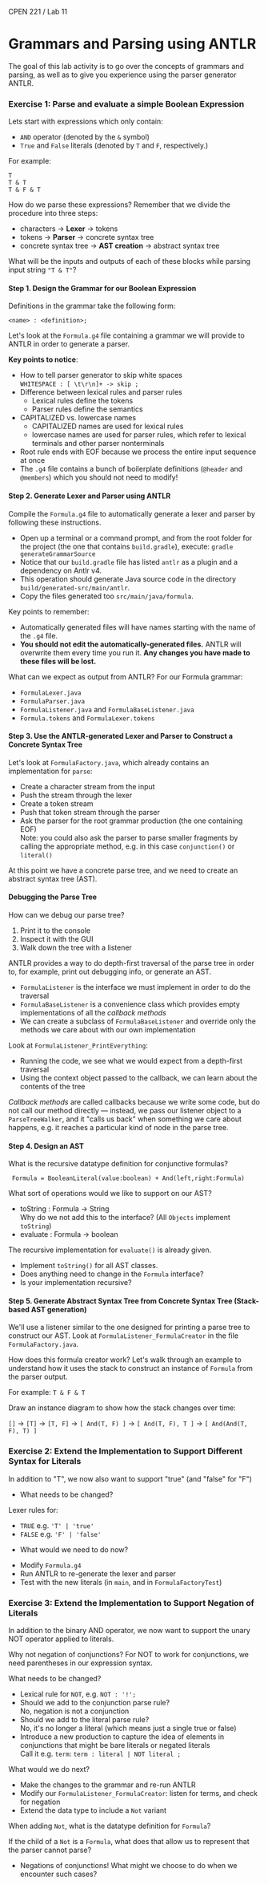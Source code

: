 CPEN 221 / Lab 11

Grammars and Parsing using ANTLR
====

The goal of this lab activity is to go over the concepts of grammars and parsing, as well as to give you experience using the parser generator ANTLR.

### Exercise 1: Parse and evaluate a simple Boolean Expression

Lets start with expressions which only contain: 

+ `AND` operator (denoted by the `&` symbol) 
+ `True` and `False` literals (denoted by `T` and `F`, respectively.)

For example:

    T 
    T & T 
    T & F & T

How do we parse these expressions? Remember that we divide the procedure into three steps: 
+ characters &rarr; **Lexer** &rarr; tokens
+ tokens &rarr; **Parser** &rarr; concrete syntax tree
+ concrete syntax tree &rarr; **AST creation** &rarr; abstract syntax tree


What will be the inputs and outputs of each of these blocks while parsing input string `"T & T"`? 

#### Step 1. Design the Grammar for our Boolean Expression

Definitions in the grammar take the following form:

    <name> : <definition>;

Let's look at the `Formula.g4` file containing a grammar we will provide to ANTLR in order to generate a parser.

**Key points to notice**: 

 - How to tell parser generator to skip white spaces  
   `WHITESPACE : [ \t\r\n]+ -> skip ;`
 - Difference between lexical rules and parser rules
   - Lexical rules define the tokens
   - Parser rules define the semantics
 - CAPITALIZED vs. lowercase names 
   - CAPITALIZED names are used for lexical rules
   - lowercase names are used for parser rules, which refer to lexical terminals and other parser nonterminals
 - Root rule ends with EOF because we process the entire input sequence at once
 - The `.g4` file contains a bunch of boilerplate definitions (`@header` and `@members`) which you should not need to modify!

#### Step 2. Generate Lexer and Parser using ANTLR 

Compile the `Formula.g4` file to automatically generate a lexer and parser by following these instructions. 

 - Open up a terminal or a command prompt, and from the root folder for the project (the one that contains `build.gradle`), execute: `gradle generateGrammarSource`
 - Notice that our `build.gradle` file has listed `antlr` as a plugin and a dependency on Antlr v4.
 - This operation should generate Java source code in the directory `build/generated-src/main/antlr`.
 - Copy the files generated too `src/main/java/formula`.

Key points to remember: 

 - Automatically generated files will have names starting with the name of the `.g4` file. 
 - **You should not edit the automatically-generated files.**
   ANTLR will overwrite them every time you run it.
   **Any changes you have made to these files will be lost.**

What can we expect as output from ANTLR? For our Formula grammar:

- `FormulaLexer.java`
- `FormulaParser.java`
- `FormulaListener.java` and `FormulaBaseListener.java`
- `Formula.tokens` and `FormulaLexer.tokens`

#### Step 3. Use the ANTLR-generated Lexer and Parser to Construct a Concrete Syntax Tree

Let's look at `FormulaFactory.java`, which already contains an implementation for `parse`:

 - Create a character stream from the input
 - Push the stream through the lexer
 - Create a token stream
 - Push that token stream through the parser
 - Ask the parser for the root grammar production (the one containing EOF)  
   Note: you could also ask the parser to parse smaller fragments by calling the appropriate method, e.g. in this case `conjunction()` or `literal()`

At this point we have a concrete parse tree, and we need to create an abstract syntax tree (AST).

#### Debugging the Parse Tree

How can we debug our parse tree?

1. Print it to the console 
2. Inspect it with the GUI
3. Walk down the tree with a listener 

ANTLR provides a way to do depth-first traversal of the parse tree in order to, for example, print out debugging info, or generate an AST.

 - `FormulaListener` is the interface we must implement in order to do the traversal
 - `FormulaBaseListener` is a convenience class which provides empty implementations of all the *callback methods*
 - We can create a subclass of `FormulaBaseListener` and override only the methods we care about with our own implementation

Look at `FormulaListener_PrintEverything`:

 - Running the code, we see what we would expect from a depth-first traversal
 - Using the context object passed to the callback, we can learn about the contents of the tree

*Callback methods* are called callbacks because we write some code, but do not call our method directly &mdash; instead, we pass our listener object to a `ParseTreeWalker`, and it "calls us back" when something we care about happens, e.g. it reaches a particular kind of node in the parse tree.

#### Step 4. Design an AST 
 
What is the recursive datatype definition for conjunctive formulas?

     Formula = BooleanLiteral(value:boolean) + And(left,right:Formula)

What sort of operations would we like to support on our AST?

 - toString : Formula &rarr; String  
   Why do we not add this to the interface? (All `Objects` implement `toString`)
 - evaluate : Formula &rarr; boolean

The recursive implementation for `evaluate()` is already given. 

+ Implement `toString()` for all AST classes. 
+ Does anything need to change in the `Formula` interface? 
+ Is your implementation recursive?

#### Step 5. Generate Abstract Syntax Tree from Concrete Syntax Tree (Stack-based AST generation)

We'll use a listener similar to the one designed for printing a parse tree to construct our AST. Look at `FormulaListener_FormulaCreator` in the file `FormulaFactory.java`.

How does this formula creator work? Let's walk through an example to understand how it uses the stack to construct an instance of `Formula` from the parser output.

For example: `T & F & T`

Draw an instance diagram to show how the stack changes over time:

`[]`  &rarr;  `[T]`  &rarr;  `[T, F]`  &rarr;  `[ And(T, F) ]`  &rarr;  `[ And(T, F), T ]`  &rarr;  `[ And(And(T, F), T) ]`

### Exercise 2: Extend the Implementation to Support Different Syntax for Literals

In addition to "T", we now also want to support "true" (and "false" for "F")

+ What needs to be changed? 

Lexer rules for:

 - `TRUE` e.g. `'T' | 'true'`
 - `FALSE` e.g. `'F' | 'false'`

+ What would we need to do now?  

 - Modify `Formula.g4`
 - Run ANTLR to re-generate the lexer and parser
 - Test with the new literals (in `main`, and in `FormulaFactoryTest`) 

### Exercise 3: Extend the Implementation to Support Negation of Literals

In addition to the binary AND operator, we now want to support the unary NOT operator applied to literals. 

Why not negation of conjunctions? For NOT to work for conjunctions, we need parentheses in our expression syntax.

What needs to be changed? 

 - Lexical rule for `NOT`, e.g. `NOT : '!';`
 - Should we add to the conjunction parse rule?  
   No, negation is not a conjunction
 - Should we add to the literal parse rule?  
   No, it's no longer a literal (which means just a single true or false)
 - Introduce a new production to capture the idea of elements in conjunctions that might be bare literals or negated literals  
   Call it e.g. `term`:  `term : literal | NOT literal ;`

What would we do next?

 - Make the changes to the grammar and re-run ANTLR
 - Modify our `FormulaListener_FormulaCreator`: listen for terms, and check for negation
 - Extend the data type to include a `Not` variant

When adding `Not`, what is the datatype definition for `Formula`?

If the child of a `Not` is a `Formula`, what does that allow us to represent that the parser cannot parse?

 - Negations of conjunctions! What might we choose to do when we encounter such cases?
